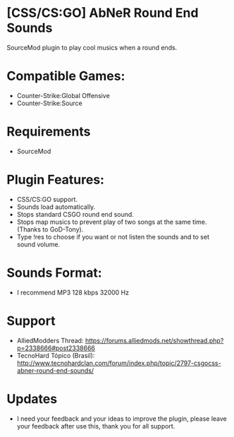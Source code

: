 
# [CSS/CS:GO] AbNeR Round End Sounds
SourceMod plugin to play cool musics when a round ends.

# Compatible Games:
- Counter-Strike:Global Offensive
- Counter-Strike:Source

# Requirements
- SourceMod

# Plugin Features:
- CSS/CS:GO support.
- Sounds load automatically.
- Stops standard CSGO round end sound.
- Stops map musics to prevent play of two songs at the same time. (Thanks to GoD-Tony).
- Type !res to choose if you want or not listen the sounds and to set sound volume.


# Sounds Format:
- I recommend MP3 128 kbps 32000 Hz

# Support
- AlliedModders Thread: https://forums.alliedmods.net/showthread.php?p=2338666#post2338666
- TecnoHard Tópico (Brasil): http://www.tecnohardclan.com/forum/index.php/topic/2797-csgocss-abner-round-end-sounds/

# Updates
- I need your feedback and your ideas to improve the plugin, please leave your feedback after use this, thank you for all support.
	
